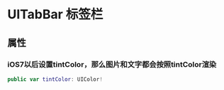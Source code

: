 # UITabBar 标签栏
## 属性
### iOS7以后设置tintColor，那么图片和文字都会按照tintColor渲染
```swift
public var tintColor: UIColor!
```